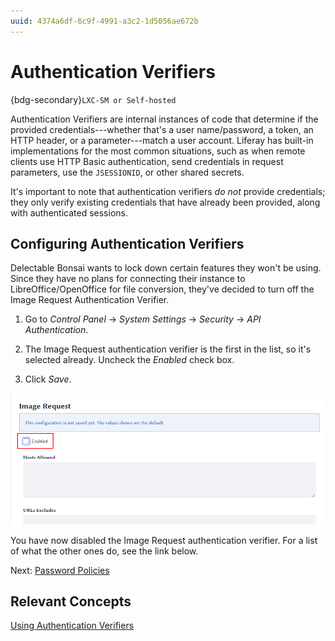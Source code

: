 ```yaml
---
uuid: 4374a6df-6c9f-4991-a3c2-1d5056ae672b
---
```

# Authentication Verifiers

{bdg-secondary}`LXC-SM or Self-hosted`

Authentication Verifiers are internal instances of code that determine if the provided credentials---whether that's a user name/password, a token, an HTTP header, or a parameter---match a user account. Liferay has built-in implementations for the most common situations, such as when remote clients use HTTP Basic authentication, send credentials in request parameters, use the `JSESSIONID`, or other shared secrets. 

It's important to note that authentication verifiers _do not_ provide credentials; they only verify existing credentials that have already been provided, along with authenticated sessions. 

## Configuring Authentication Verifiers

Delectable Bonsai wants to lock down certain features they won't be using. Since they have no plans for connecting their instance to LibreOffice/OpenOffice for file conversion, they've decided to turn off the Image Request Authentication Verifier. 

1. Go to _Control Panel_ &rarr; _System Settings_ &rarr; _Security_ &rarr; _API Authentication_. 

1. The Image Request authentication verifier is the first in the list, so it's selected already. Uncheck the _Enabled_ check box. 

1. Click _Save_. 

![The Image Request authentication verifier is used only by LibreOffice.](./authentication-verifiers/images/01.png)

You have now disabled the Image Request authentication verifier. For a list of what the other ones do, see the link below. 

Next: [Password Policies](./password-policies.md)

## Relevant Concepts

[Using Authentication Verifiers](https://learn.liferay.com/w/dxp/installation-and-upgrades/securing-liferay/securing-web-services/using-authentication-verifiers)
